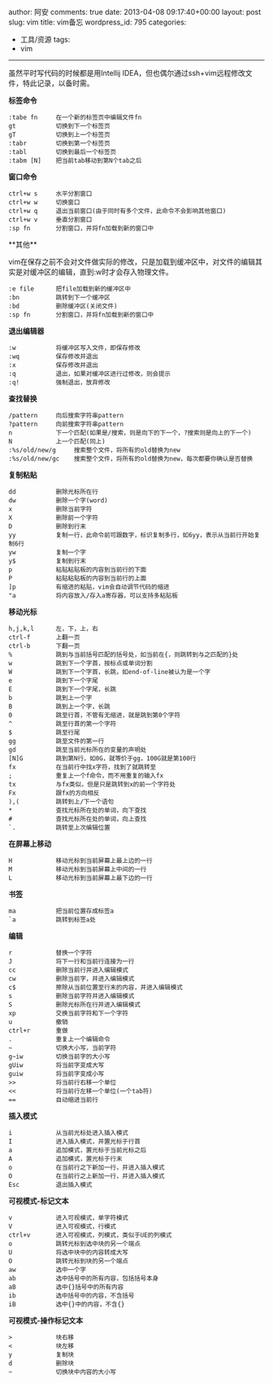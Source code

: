 author: 阿安
comments: true
date: 2013-04-08 09:17:40+00:00
layout: post
slug: vim
title: vim备忘
wordpress_id: 795
categories:
- 工具/资源
tags:
- vim
---

虽然平时写代码的时候都是用Intellij IDEA，但也偶尔通过ssh+vim远程修改文件，特此记录，以备时需。

**标签命令**

    
    
    :tabe fn     在一个新的标签页中编辑文件fn
    gt           切换到下一个标签页
    gT           切换到上一个标签页
    :tabr        切换到第一个标签页
    :tabl        切换到最后一个标签页
    :tabm [N]    把当前tab移动到第N个tab之后
    



**窗口命令**

    
    
    ctrl+w s     水平分割窗口
    ctrl+w w     切换窗口
    ctrl+w q     退出当前窗口(由于同时有多个文件，此命令不会影响其他窗口)
    ctrl+w v     垂直分割窗口
    :sp fn       分割窗口，并将fn加载到新的窗口中
    



<!-- more -->**其他**
vim在保存之前不会对文件做实际的修改，只是加载到缓冲区中，对文件的编辑其实是对缓冲区的编辑，直到:w时才会存入物理文件。

    
    
    :e file      把file加载到新的缓冲区中
    :bn          跳转到下一个缓冲区
    :bd          删除缓冲区(关闭文件)
    :sp fn       分割窗口，并将fn加载到新的窗口中
    



**退出编辑器**

    
    
    :w           将缓冲区写入文件，即保存修改
    :wq          保存修改并退出
    :x           保存修改并退出
    :q           退出，如果对缓冲区进行过修改，则会提示
    :q!          强制退出，放弃修改
    



**查找替换**

    
    
    /pattern     向后搜索字符串pattern
    ?pattern     向前搜索字符串pattern
    n            下一个匹配(如果是/搜索，则是向下的下一个，?搜索则是向上的下一个)
    N            上一个匹配(同上)
    :%s/old/new/g     搜索整个文件，将所有的old替换为new
    :%s/old/new/gc    搜索整个文件，将所有的old替换为new，每次都要你确认是否替换
    



**复制粘贴**

    
    
    dd           删除光标所在行
    dw           删除一个字(word)
    x            删除当前字符
    X            删除前一个字符
    D            删除到行末
    yy           复制一行，此命令前可跟数字，标识复制多行，如6yy，表示从当前行开始复制6行
    yw           复制一个字
    y$           复制到行末
    p            粘贴粘贴板的内容到当前行的下面
    P            粘贴粘贴板的内容到当前行的上面
    ]p           有缩进的粘贴，vim会自动调节代码的缩进
    "a           将内容放入/存入a寄存器，可以支持多粘贴板
    



**移动光标**

    
    
    h,j,k,l      左，下，上，右
    ctrl-f       上翻一页
    ctrl-b       下翻一页
    %            跳到与当前括号匹配的括号处，如当前在{，则跳转到与之匹配的}处
    w            跳到下一个字首，按标点或单词分割
    W            跳到下一个字首，长跳，如end-of-line被认为是一个字
    e            跳到下一个字尾
    E            跳到下一个字尾，长跳
    b            跳到上一个字
    B            跳到上一个字，长跳
    0            跳至行首，不管有无缩进，就是跳到第0个字符
    ^            跳至行首的第一个字符
    $            跳至行尾
    gg           跳至文件的第一行
    gd           跳至当前光标所在的变量的声明处
    [N]G         跳到第N行，如0G，就等价于gg，100G就是第100行
    fx           在当前行中找x字符，找到了就跳转至
    ;            重复上一个f命令，而不用重复的输入fx
    tx           与fx类似，但是只是跳转到x的前一个字符处
    Fx           跟fx的方向相反
    ),(          跳转到上/下一个语句
    *            查找光标所在处的单词，向下查找
    #            查找光标所在处的单词，向上查找
    `.           跳转至上次编辑位置
    



**在屏幕上移动**

    
    
    H            移动光标到当前屏幕上最上边的一行
    M            移动光标到当前屏幕上中间的一行
    L            移动光标到当前屏幕上最下边的一行
    



**书签**

    
    
    ma           把当前位置存成标签a
    `a           跳转到标签a处
    



**编辑**

    
    
    r            替换一个字符
    J            将下一行和当前行连接为一行
    cc           删除当前行并进入编辑模式
    cw           删除当前字，并进入编辑模式
    c$           擦除从当前位置至行末的内容，并进入编辑模式
    s            删除当前字符并进入编辑模式
    S            删除光标所在行并进入编辑模式
    xp           交换当前字符和下一个字符
    u            撤销
    ctrl+r       重做
    .            重复上一个编辑命令
    ~            切换大小写，当前字符
    g~iw         切换当前字的大小写
    gUiw         将当前字变成大写
    guiw         将当前字变成小写
    >>           将当前行右移一个单位
    <<           将当前行左移一个单位(一个tab符)
    ==           自动缩进当前行
    



**插入模式**

    
    
    i            从当前光标处进入插入模式
    I            进入插入模式，并置光标于行首
    a            追加模式，置光标于当前光标之后
    A            追加模式，置光标于行末
    o            在当前行之下新加一行，并进入插入模式
    O            在当前行之上新加一行，并进入插入模式
    Esc          退出插入模式
    



**可视模式-标记文本**

    
    
    v            进入可视模式，单字符模式
    V            进入可视模式，行模式
    ctrl+v       进入可视模式，列模式，类似于UE的列模式
    o            跳转光标到选中块的另一个端点
    U            将选中块中的内容转成大写
    O            跳转光标到块的另一个端点
    aw           选中一个字
    ab           选中括号中的所有内容，包括括号本身
    aB           选中{}括号中的所有内容
    ib           选中括号中的内容，不含括号
    iB           选中{}中的内容，不含{}
    



**可视模式-操作标记文本**

    
    
    >            块右移
    <            块左移
    y            复制块
    d            删除块
    ~            切换块中内容的大小写
    




